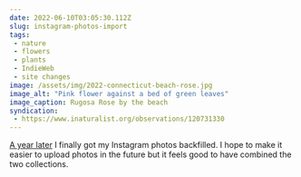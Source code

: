 ```yaml
---
date: 2022-06-10T03:05:30.112Z
slug: instagram-photos-import
tags:
 - nature
 - flowers
 - plants
 - IndieWeb
 - site changes
image: /assets/img/2022-connecticut-beach-rose.jpg
image_alt: "Pink flower against a bed of green leaves"
image_caption: Rugosa Rose by the beach
syndication:
 - https://www.inaturalist.org/observations/120731330
---
```


[A year later](/photos/2021/06/21/initial-photo/) I finally got my Instagram photos backfilled. I hope to make it easier to upload photos in the future but it feels good to have combined the two collections.
